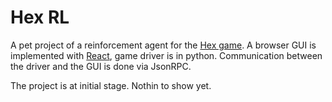 # Hex RL

A pet project of a reinforcement agent for the [Hex game](https://en.wikipedia.org/wiki/Hex_(board_game)). A browser GUI is implemented with [React](https://github.com/facebook/react), game driver is in python. Communication between the driver and the GUI is done via JsonRPC.

The project is at initial stage. Nothin to show yet.
